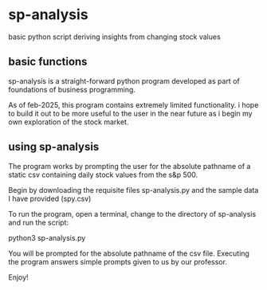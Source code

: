 # sp-analysis
basic python script deriving insights from changing stock values

## basic functions
sp-analysis is a straight-forward python program developed as part of foundations of business programming.

As of feb-2025, this program contains extremely limited functionality. i hope to build it out to be more useful to the user in the near future as i begin my own exploration of the stock market.

## using sp-analysis
The program works by prompting the user for the absolute pathname of a static csv containing daily stock values from the s&p 500.

Begin by downloading the requisite files sp-analysis.py and the sample data I have provided (spy.csv)

To run the program, open a terminal, change to the directory of sp-analysis and run the script:

python3 sp-analysis.py

You will be prompted for the absolute pathname of the csv file. Executing the program answers simple prompts given to us by our professor.

Enjoy!
